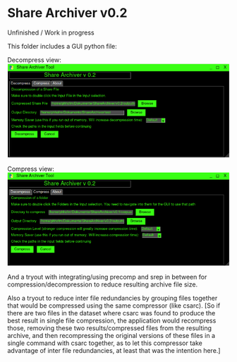# Share Archiver v0.2

Unfinished / Work in progress

This folder includes a GUI python file:  
  
Decompress view:  
![Decompress](https://github.com/Phhofm/ShareArchiver/blob/main/v0.2/screenshots/ShareArchiverGUIDecompress.png?raw=true)  
  
Compress view:  
![Compress](https://github.com/Phhofm/ShareArchiver/blob/main/v0.2/screenshots/ShareArchiverCompress.png?raw=true)  

And a tryout with integrating/using precomp and srep in between for compression/decompression to reduce resulting archive file size.

Also a tryout to reduce inter file redundancies by grouping files together that would be compressed using the same compressor (like csarc). [So if there are two files in the dataset where csarc was found to produce the best result in single file compression, the application would recompress those, removing these two results/compressed files from the resulting archive, and then recompressing the original versions of these files in a single command with csarc together, as to let this compressor take advantage of inter file redundancies, at least that was the intention here.]
